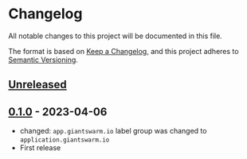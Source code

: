 # Changelog

All notable changes to this project will be documented in this file.

The format is based on [Keep a Changelog](https://keepachangelog.com/en/1.0.0/),
and this project adheres to [Semantic Versioning](https://semver.org/spec/v2.0.0.html).

## [Unreleased]

## [0.1.0] - 2023-04-06

- changed: `app.giantswarm.io` label group was changed to `application.giantswarm.io`
- First release 

[Unreleased]: https://github.com/giantswarm/mimir-app/compare/v0.1.0...HEAD
[0.1.0]: https://github.com/giantswarm/mimir-app/releases/tag/v0.1.0
